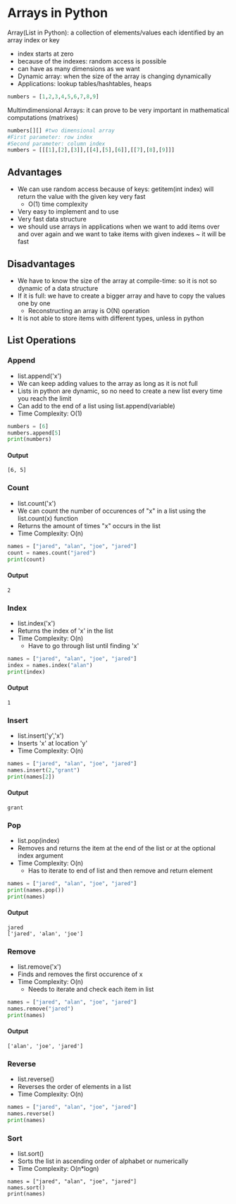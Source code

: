 # Arrays in Python

Array(List in Python): a collection of elements/values each identified by an array index or key
- index starts at zero
- because of the indexes: random access is possible
- can have as many dimensions as we want
- Dynamic array: when the size of the array is changing dynamically
- Applications: lookup tables/hashtables, heaps
```python
numbers = [1,2,3,4,5,6,7,8,9]
```

Multimdimensional Arrays: it can prove to be very important in mathematical computations (matrixes)
```python
numbers[][] #two dimensional array
#First parameter: row index
#Second parameter: column index
numbers = [[[1],[2],[3]],[[4],[5],[6]],[[7],[8],[9]]]
```
## Advantages
- We can use random access because of keys: getitem(int index) will return the value with the given key very fast
    - O(1) time complexity
- Very easy to implement and to use
- Very fast data structure
- we should use arrays in applications when we want to add items over and over again and we want to take items with given indexes ~ it will be fast

## Disadvantages
- We have to know the size of the array at compile-time: so it is not so dynamic of a data structure
- If it is full: we have to create a bigger array and have to copy the values one by one 
    - Reconstructing an array is O(N) operation
- It is not able to store items with different types, unless in python

## List Operations
### Append
- list.append('x')
- We can keep adding values to the array as long as it is not full
- Lists in python are dynamic, so no need to create a new list every time you reach the limit
- Can add to the end of a list using list.append(variable)
- Time Complexity: O(1)

```python
numbers = [6]
numbers.append[5]
print(numbers)
```
#### Output
```pythom
[6, 5]
```

### Count
- list.count('x')
- We can count the number of occurences of "x" in a list using the list.count(x) function
- Returns the amount of times "x" occurs in the list
- Time Complexity: O(n)
```python
names = ["jared", "alan", "joe", "jared"]
count = names.count("jared")
print(count)
```
#### Output
```
2
```

### Index
- list.index('x')
- Returns the index of 'x' in the list
- Time Complexity: O(n) 
    - Have to go through list until finding 'x'
```python
names = ["jared", "alan", "joe", "jared"]
index = names.index("alan")
print(index)
```
#### Output
```
1
```

### Insert
- list.insert('y','x')
- Inserts 'x' at location 'y'
- Time Complexity: O(n)
```python
names = ["jared", "alan", "joe", "jared"]
names.insert(2,"grant")
print(names[2])
```
#### Output
```
grant
```

### Pop
- list.pop(index)
- Removes and returns the item at the end of the list or at the optional index argument
- Time Complexity: O(n)
    - Has to iterate to end of list and then remove and return element
```python
names = ["jared", "alan", "joe", "jared"]
print(names.pop())
print(names)
```
#### Output
```
jared
['jared', 'alan', 'joe']
```

### Remove
- list.remove('x')
- Finds and removes the first occurence of x
- Time Complexity: O(n)
    - Needs to iterate and check each item in list
```python
names = ["jared", "alan", "joe", "jared"]
names.remove("jared")
print(names)
```
#### Output
```
['alan', 'joe', 'jared']
```

### Reverse
- list.reverse()
- Reverses the order of elements in a list
- Time Complexity: O(n)
```python
names = ["jared", "alan", "joe", "jared"]
names.reverse()
print(names)
```

### Sort
- list.sort()
- Sorts the list in ascending order of alphabet or numerically
- Time Complexity: O(n*logn)
```
names = ["jared", "alan", "joe", "jared"]
names.sort()
print(names)
```